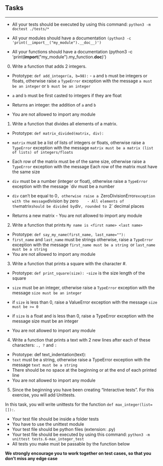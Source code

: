 ## Tasks

---

-   All your tests should be executed by using this command: `python3 -m doctest ./tests/*`

-   All your modules should have a documentation `(python3 -c 'print(__import__("my_module").__doc__)')`

-   All your functions should have a documentation (python3 -c 'print(**import**("my_module").my_function.**doc**)')

0.  Write a function that adds 2 integers.

-   Prototype: `def add_integer(a, b=98):` - `a` and `b` must be integers or floats, otherwise raise `a` `TypeError` exception with the message `a must be an integer` or `b must be an integer`

-   `a` and `b` must be first casted to integers if they are float
-   Returns an integer: the addition of `a` and `b`
-   You are not allowed to import any module

1.  Write a function that divides all elements of a matrix.

-   Prototype: `def matrix_divided(matrix, div):`

-   `matrix` must be a list of lists of integers or floats, otherwise raise a `TypeError` exception with the message `matrix must be a matrix (list of lists) of integers/floats`

-   Each row of the matrix must be of the same size, otherwise raise a `TypeError` exception with the message Each row of the matrix must have the same size

-   `div` must be a number (integer or float), otherwise raise a `TypeError` exception with the message `div must be a number

-   `div` can’t be equal to 0`, otherwise raise a `ZeroDivisionError`exception with the message`division by zero`    - All elements of the`matrix`should be divided by`div`, rounded to `2` decimal places
-   Returns a new matrix - You are not allowed to import any module

2.  Write a function that prints `My name is <first name> <last name>`

-   Prototype: `def say_my_name(first_name, last_name=""):`
-   `first_name` and `last_name` must be strings otherwise, raise a `TypeError` exception with the message `first_name must be a string `or `last_name must be a string`
-   You are not allowed to import any module

3.  Write a function that prints a square with the character #.

-   Prototype: `def print_square(size): `-`size` is the size length of the square

-   `size` must be an integer, otherwise raise a `TypeError` exception with the message `size must be an integer`
-   if `size` is less than 0, raise a ValueError exception with the message `size must be >= 0`
-   if `size` is a float and is less than 0, raise a TypeError exception with the message size must be an integer
-   You are not allowed to import any module

4.  Write a function that prints a text with 2 new lines after each of these characters: `., ?` and `:`

-   Prototype: def text_indentation(text):
-   `text` must be a string, otherwise raise a TypeError exception with the message `text must be a string`
-   There should be no space at the beginning or at the end of each printed line
-   You are not allowed to import any module

5.  Since the beginning you have been creating “Interactive tests”. For this exercise, you will add Unittests.

In this task, you will write unittests for the function `def max_integer(list=[]):`.

-   Your test file should be inside a folder tests
-   You have to use the unittest module
-   Your test file should be python files (extension: .py)
-   Your test file should be executed by using this command: `python3 -m unittest tests.6-max_integer_test`
-   All tests you make must be passable by the function below

**We strongly encourage you to work together on test cases, so that you don’t miss any edge case**

